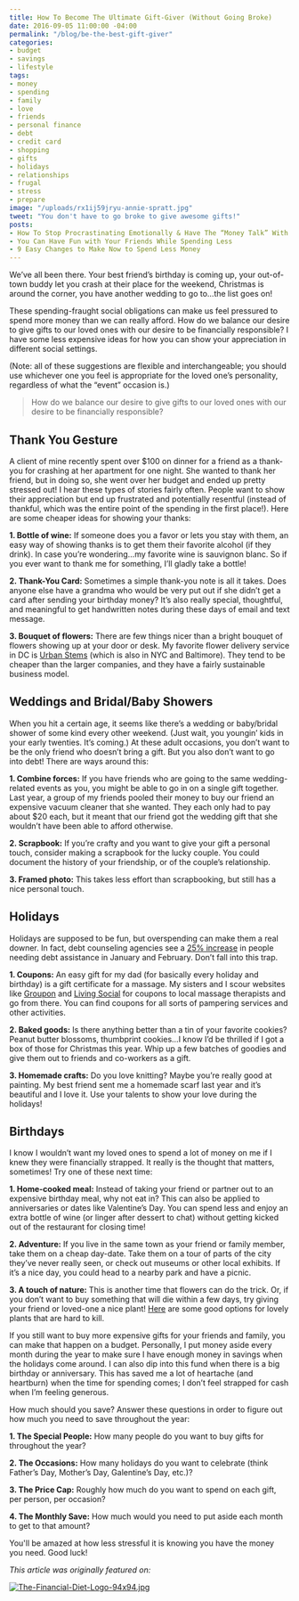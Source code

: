 ```yaml
---
title: How To Become The Ultimate Gift-Giver (Without Going Broke)
date: 2016-09-05 11:00:00 -04:00
permalink: "/blog/be-the-best-gift-giver"
categories:
- budget
- savings
- lifestyle
tags:
- money
- spending
- family
- love
- friends
- personal finance
- debt
- credit card
- shopping
- gifts
- holidays
- relationships
- frugal
- stress
- prepare
image: "/uploads/rx1ij59jryu-annie-spratt.jpg"
tweet: "You don't have to go broke to give awesome gifts!"
posts:
- How To Stop Procrastinating Emotionally & Have The “Money Talk” With Your S.O.
- You Can Have Fun with Your Friends While Spending Less
- 9 Easy Changes to Make Now to Spend Less Money
---
```


We’ve all been there. Your best friend’s birthday is coming up, your out-of-town buddy let you crash at their place for the weekend, Christmas is around the corner, you have another wedding to go to…the list goes on!

These spending-fraught social obligations can make us feel pressured to spend more money than we can really afford. How do we balance our desire to give gifts to our loved ones with our desire to be financially responsible? I have some less expensive ideas for how you can show your appreciation in different social settings.

\(Note: all of these suggestions are flexible and interchangeable; you should use whichever one you feel is appropriate for the loved one’s personality, regardless of what the “event” occasion is.)

> How do we balance our desire to give gifts to our loved ones with our desire to be financially responsible?

## Thank You Gesture

A client of mine recently spent over $100 on dinner for a friend as a thank-you for crashing at her apartment for one night. She wanted to thank her friend, but in doing so, she went over her budget and ended up pretty stressed out! I hear these types of stories fairly often. People want to show their appreciation but end up frustrated and potentially resentful (instead of thankful, which was the entire point of the spending in the first place!). Here are some cheaper ideas for showing your thanks:

**1. Bottle of wine:** If someone does you a favor or lets you stay with them, an easy way of showing thanks is to get them their favorite alcohol (if they drink). In case you’re wondering…my favorite wine is sauvignon blanc. So if you ever want to thank me for something, I’ll gladly take a bottle!

**2. Thank-You Card:** Sometimes a simple thank-you note is all it takes. Does anyone else have a grandma who would be very put out if she didn’t get a card after sending your birthday money? It’s also really special, thoughtful, and meaningful to get handwritten notes during these days of email and text message.

**3. Bouquet of flowers:** There are few things nicer than a bright bouquet of flowers showing up at your door or desk. My favorite flower delivery service in DC is [Urban Stems](https://urbanstems.com/) (which is also in NYC and Baltimore). They tend to be cheaper than the larger companies, and they have a fairly sustainable business model.

## Weddings and Bridal/Baby Showers

When you hit a certain age, it seems like there’s a wedding or baby/bridal shower of some kind every other weekend. (Just wait, you youngin’ kids in your early twenties. It’s coming.) At these adult occasions, you don’t want to be the only friend who doesn’t bring a gift. But you also don’t want to go into debt! There are ways around this:

**1. Combine forces:** If you have friends who are going to the same wedding-related events as you, you might be able to go in on a single gift together. Last year, a group of my friends pooled their money to buy our friend an expensive vacuum cleaner that she wanted. They each only had to pay about $20 each, but it meant that our friend got the wedding gift that she wouldn’t have been able to afford otherwise.

**2. Scrapbook:** If you’re crafty and you want to give your gift a personal touch, consider making a scrapbook for the lucky couple. You could document the history of your friendship, or of the couple’s relationship.

**3. Framed photo:** This takes less effort than scrapbooking, but still has a nice personal touch.

## Holidays

Holidays are supposed to be fun, but overspending can make them a real downer. In fact, debt counseling agencies see a [25% increase](http://abcnews.go.com/Business/story?id=88539) in people needing debt assistance in January and February. Don’t fall into this trap.

**1. Coupons:** An easy gift for my dad (for basically every holiday and birthday) is a gift certificate for a massage. My sisters and I scour websites like [Groupon](http://www.groupon.com/) and [Living Social](http://www.livingsocial.com/) for coupons to local massage therapists and go from there. You can find coupons for all sorts of pampering services and other activities.

**2. Baked goods:** Is there anything better than a tin of your favorite cookies? Peanut butter blossoms, thumbprint cookies…I know I’d be thrilled if I got a box of those for Christmas this year. Whip up a few batches of goodies and give them out to friends and co-workers as a gift.

**3. Homemade crafts:** Do you love knitting? Maybe you’re really good at painting. My best friend sent me a homemade scarf last year and it’s beautiful and I love it. Use your talents to show your love during the holidays!

## Birthdays

I know I wouldn’t want my loved ones to spend a lot of money on me if I knew they were financially strapped. It really is the thought that matters, sometimes! Try one of these next time:

**1. Home-cooked meal:** Instead of taking your friend or partner out to an expensive birthday meal, why not eat in? This can also be applied to anniversaries or dates like Valentine’s Day. You can spend less and enjoy an extra bottle of wine (or linger after dessert to chat) without getting kicked out of the restaurant for closing time!

**2. Adventure:** If you live in the same town as your friend or family member, take them on a cheap day-date. Take them on a tour of parts of the city they’ve never really seen, or check out museums or other local exhibits. If it’s a nice day, you could head to a nearby park and have a picnic.

**3. A touch of nature:** This is another time that flowers can do the trick. Or, if you don’t want to buy something that will die within a few days, try giving your friend or loved-one a nice plant! [Here](http://www.mindbodygreen.com/0-26149/7-houseplants-that-purify-the-air-and-are-nearly-impossible-to-kill.html?utm_content=daily&utm_medium=email&utm_campaign=160810&utm_source=mbg) are some good options for lovely plants that are hard to kill.

If you still want to buy more expensive gifts for your friends and family, you can make that happen on a budget. Personally, I put money aside every month during the year to make sure I have enough money in savings when the holidays come around. I can also dip into this fund when there is a big birthday or anniversary. This has saved me a lot of heartache (and heartburn) when the time for spending comes; I don’t feel strapped for cash when I’m feeling generous.

How much should you save? Answer these questions in order to figure out how much you need to save throughout the year:

**1. The Special People:** How many people do you want to buy gifts for throughout the year?

**2. The Occasions:** How many holidays do you want to celebrate (think Father’s Day, Mother’s Day, Galentine’s Day, etc.)?

**3. The Price Cap:** Roughly how much do you want to spend on each gift, per person, per occasion?

**4. The Monthly Save:** How much would you need to put aside each month to get to that amount?

You'll be amazed at how less stressful it is knowing you have the money you need. Good luck!

*This article was originally featured on:*

[![The-Financial-Diet-Logo-94x94.jpg](/uploads/The-Financial-Diet-Logo-94x94.jpg)](http://thefinancialdiet.com/how-to-become-the-ultimate-gift-giver-without-going-broke/)
